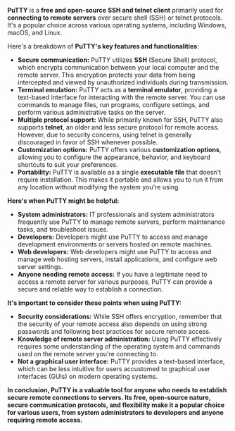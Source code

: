 **PuTTY** is a **free and open-source** **SSH and telnet client** primarily used for **connecting to remote servers** over secure shell (SSH) or telnet protocols. It's a popular choice across various operating systems, including Windows, macOS, and Linux.

Here's a breakdown of **PuTTY's key features and functionalities**:

- **Secure communication:** PuTTY utilizes **SSH** (Secure Shell) protocol, which encrypts communication between your local computer and the remote server. This encryption protects your data from being intercepted and viewed by unauthorized individuals during transmission.
- **Terminal emulation:** PuTTY acts as a **terminal emulator**, providing a text-based interface for interacting with the remote server. You can use commands to manage files, run programs, configure settings, and perform various administrative tasks on the server.
- **Multiple protocol support:** While primarily known for SSH, PuTTY also supports **telnet**, an older and less secure protocol for remote access. However, due to security concerns, using telnet is generally discouraged in favor of SSH whenever possible.
- **Customization options:** PuTTY offers various **customization options**, allowing you to configure the appearance, behavior, and keyboard shortcuts to suit your preferences.
- **Portability:** PuTTY is available as a single **executable file** that doesn't require installation. This makes it portable and allows you to run it from any location without modifying the system you're using.

**Here's when PuTTY might be helpful:**

- **System administrators:** IT professionals and system administrators frequently use PuTTY to manage remote servers, perform maintenance tasks, and troubleshoot issues.
- **Developers:** Developers might use PuTTY to access and manage development environments or servers hosted on remote machines.
- **Web developers:** Web developers might use PuTTY to access and manage web hosting servers, install applications, and configure web server settings.
- **Anyone needing remote access:** If you have a legitimate need to access a remote server for various purposes, PuTTY can provide a secure and reliable way to establish a connection.

**It's important to consider these points when using PuTTY:**

- **Security considerations:** While SSH offers encryption, remember that the security of your remote access also depends on using strong passwords and following best practices for secure remote access.
- **Knowledge of remote server administration:** Using PuTTY effectively requires some understanding of the operating system and commands used on the remote server you're connecting to.
- **Not a graphical user interface:** PuTTY provides a text-based interface, which can be less intuitive for users accustomed to graphical user interfaces (GUIs) on modern operating systems.

**In conclusion, PuTTY is a valuable tool for anyone who needs to establish secure remote connections to servers. Its free, open-source nature, secure communication protocols, and flexibility make it a popular choice for various users, from system administrators to developers and anyone requiring remote access.**